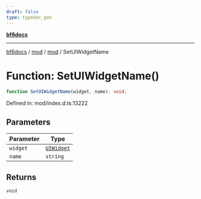 ```yaml
---
draft: false
type: typedoc_gen
---
```


[**bf6docs**](../../../_index.md)

***

[bf6docs](../../../_index.md) / [mod](../../_index.md) / [mod](../_index.md) / SetUIWidgetName

# Function: SetUIWidgetName()

```ts
function SetUIWidgetName(widget, name): void;
```

Defined in: mod/index.d.ts:13222

## Parameters

| Parameter | Type |
| ------ | ------ |
| `widget` | [`UIWidget`](../UIWidget/_index.md) |
| `name` | `string` |

## Returns

`void`
